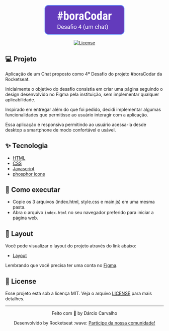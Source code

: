 <p align="center">
  <img alt="#Bora Codar - #04 CHAT" src=".github/logo-chat.png" />
</p>

<p align="center">
  <a href="LICENSE"><img  src="https://img.shields.io/static/v1?label=License&message=MIT&color=F7DD43&labelColor=202024" alt="License"></a>
</p>

## 💻 Projeto

Aplicação de um Chat proposto como 4º Desafio do projeto #boraCodar da Rocketseat. 

Inicialmente o objetivo do desafio consistia em criar uma página seguindo o design desenvolvido no Figma pela instituição, sem implementar qualquer aplicabilidade.

Inspirado em entregar além do que foi pedido, decidi implementar algumas funcionalidades que permitisse ao usuário interagir com a aplicação.

Essa aplicação é responsiva permitindo ao usuário acessa-la desde desktop a smartphone de modo confortável e usável.

## ✨ Tecnologia

- [HTML](https://developer.mozilla.org/pt-BR/docs/Web/HTML)
- [CSS](https://developer.mozilla.org/pt-BR/docs/Web/CSS/)
- [Javascript](https://developer.mozilla.org/pt-BR/docs/Web/JavaScript)
- [phosphor icons](https://phosphoricons.com/)

## 🚀 Como executar

- Copie os 3 arquivos (index.html, style.css e main.js) em uma mesma pasta.
- Abra o arquivo `index.html` no seu navegador preferido para iniciar a página web.

## 🔖 Layout

Você pode visualizar o layout do projeto através do link abaixo:

- [Layout](https://www.figma.com/file/9PoqXsh6I8qrYaPXNNwBAO/%23boraCodar---Desafio-4-(Community)?node-id=0%3A1&t=0KmSxdD3ENRJJmka-1)

Lembrando que você precisa ter uma conta no [Figma](http://figma.com/).


## 📝 License

Esse projeto está sob a licença MIT. Veja o arquivo [LICENSE](LICENSE) para mais detalhes.

---

<p align="center">
  Feito com 💙 by Dárcio Carvalho
</p>

<p align="center">
  Desenvolvido by Rocketseat :wave: <a href="https://discord.gg/rocketseat">Participe da nossa comunidade!</a> 
</p>

